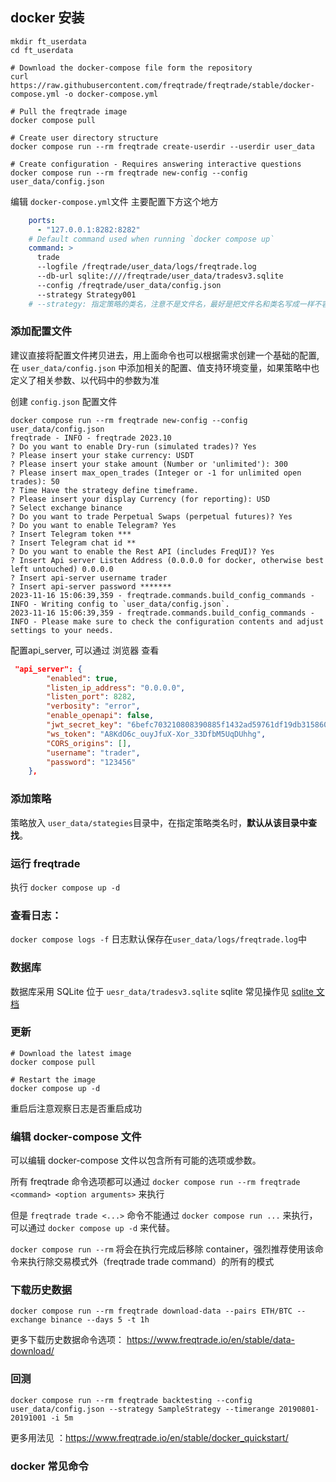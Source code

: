 

## docker 安装

```shell
mkdir ft_userdata
cd ft_userdata

# Download the docker-compose file form the repository
curl https://raw.githubusercontent.com/freqtrade/freqtrade/stable/docker-compose.yml -o docker-compose.yml

# Pull the freqtrade image
docker compose pull

# Create user directory structure
docker compose run --rm freqtrade create-userdir --userdir user_data

# Create configuration - Requires answering interactive questions
docker compose run --rm freqtrade new-config --config user_data/config.json
```
编辑 `docker-compose.yml`文件 主要配置下方这个地方
```yaml
    ports:
      - "127.0.0.1:8282:8282"
    # Default command used when running `docker compose up`
    command: >
      trade
      --logfile /freqtrade/user_data/logs/freqtrade.log
      --db-url sqlite:////freqtrade/user_data/tradesv3.sqlite
      --config /freqtrade/user_data/config.json
      --strategy Strategy001 
    # --strategy: 指定策略的类名，注意不是文件名，最好是把文件名和类名写成一样不容易搞错
```

### 添加配置文件
建议直接将配置文件拷贝进去，用上面命令也可以根据需求创建一个基础的配置, 
在 `user_data/config.json` 中添加相关的配置、值支持环境变量，如果策略中也定义了相关参数、以代码中的参数为准

创建 `config.json` 配置文件
```shell
docker compose run --rm freqtrade new-config --config user_data/config.json
freqtrade - INFO - freqtrade 2023.10
? Do you want to enable Dry-run (simulated trades)? Yes
? Please insert your stake currency: USDT
? Please insert your stake amount (Number or 'unlimited'): 300
? Please insert max_open_trades (Integer or -1 for unlimited open trades): 50
? Time Have the strategy define timeframe.
? Please insert your display Currency (for reporting): USD
? Select exchange binance
? Do you want to trade Perpetual Swaps (perpetual futures)? Yes
? Do you want to enable Telegram? Yes
? Insert Telegram token ***
? Insert Telegram chat id **
? Do you want to enable the Rest API (includes FreqUI)? Yes
? Insert Api server Listen Address (0.0.0.0 for docker, otherwise best left untouched) 0.0.0.0
? Insert api-server username trader
? Insert api-server password *******
2023-11-16 15:06:39,359 - freqtrade.commands.build_config_commands - INFO - Writing config to `user_data/config.json`.
2023-11-16 15:06:39,359 - freqtrade.commands.build_config_commands - INFO - Please make sure to check the configuration contents and adjust settings to your needs.
```
配置api_server, 可以通过 浏览器 查看

```json
 "api_server": {
        "enabled": true,
        "listen_ip_address": "0.0.0.0",
        "listen_port": 8282,
        "verbosity": "error",
        "enable_openapi": false,
        "jwt_secret_key": "6befc703210808390885f1432ad59761df19db31586037f89d245342cc2eebe6",
        "ws_token": "A8KdO6c_ouyJfuX-Xor_33DfbM5UqDUhhg",
        "CORS_origins": [],
        "username": "trader",
        "password": "123456"
    },
```

### 添加策略
策略放入 `user_data/stategies`目录中，在指定策略类名时，**默认从该目录中查找**。

### 运行 freqtrade

执行 `docker compose up -d` 

### 查看日志：
`docker compose logs -f` 日志默认保存在`user_data/logs/freqtrade.log`中

### 数据库
数据库采用 SQLite 位于 `uesr_data/tradesv3.sqlite`  sqlite 常见操作见 [sqlite 文档](./sqlite.md)
### 更新
```shell
# Download the latest image
docker compose pull

# Restart the image
docker compose up -d
```
重启后注意观察日志是否重启成功


### 编辑 docker-compose 文件
可以编辑 docker-compose 文件以包含所有可能的选项或参数。

所有 freqtrade 命令选项都可以通过 `docker compose run --rm freqtrade <command> <option arguments>` 来执行

但是 `freqtrade trade <...>` 命令不能通过 `docker compose run ...` 来执行，可以通过 `docker compose up -d` 来代替。

`docker compose run --rm` 将会在执行完成后移除 container，强烈推荐使用该命令来执行除交易模式外（freqtrade trade command）的所有的模式


### 下载历史数据
```shell
docker compose run --rm freqtrade download-data --pairs ETH/BTC --exchange binance --days 5 -t 1h
```


更多下载历史数据命令选项： https://www.freqtrade.io/en/stable/data-download/

### 回测
```shell
docker compose run --rm freqtrade backtesting --config user_data/config.json --strategy SampleStrategy --timerange 20190801-20191001 -i 5m
```


更多用法见 ：https://www.freqtrade.io/en/stable/docker_quickstart/


### docker 常见命令
[](./docker.md)